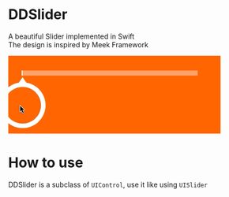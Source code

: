 # DDSlider
A beautiful Slider implemented in Swift   
The design is inspired by Meek Framework
<p align="left"><img src="https://github.com/wddwycc/DDSlider/blob/master/demo.gif"/></p>

# How to use
DDSlider is a subclass of `UIControl`, use it like using `UISlider`
